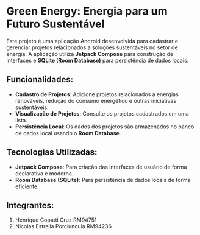 # Green Energy: Energia para um Futuro Sustentável

Este projeto é uma aplicação Android desenvolvida para cadastrar e gerenciar projetos relacionados a soluções sustentáveis no setor de energia. A aplicação utiliza **Jetpack Compose** para construção de interfaces e **SQLite (Room Database)** para persistência de dados locais.

## Funcionalidades:
- **Cadastro de Projetos**: Adicione projetos relacionados a energias renováveis, redução do consumo energético e outras iniciativas sustentáveis.
- **Visualização de Projetos**: Consulte os projetos cadastrados em uma lista.
- **Persistência Local**: Os dados dos projetos são armazenados no banco de dados local usando o **Room Database**.

## Tecnologias Utilizadas:
- **Jetpack Compose**: Para criação das interfaces de usuário de forma declarativa e moderna.
- **Room Database (SQLite)**: Para persistência de dados locais de forma eficiente.

## Integrantes:
1. Henrique Copatti Cruz RM94751
2. Nicolas Estrella Porciuncula RM94236

